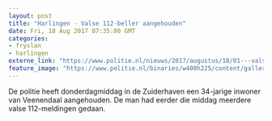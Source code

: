 ```yaml
---
layout: post
title: "Harlingen - Valse 112-beller aangehouden"
date: Fri, 18 Aug 2017 07:35:00 GMT
categories: 
- fryslan 
- harlingen 
externe_link: "https://www.politie.nl/nieuws/2017/augustus/18/01---valse-112-beller-aangehouden.html"
feature_image: "https://www.politie.nl/binaries/w400h225/content/gallery/politie/stockfotos/algemeen/telefoonscherm-toont-alarmnummer-112.jpg"
---
```


De politie heeft donderdagmiddag in de Zuiderhaven een 34-jarige inwoner van Veenendaal aangehouden. De man had eerder die middag meerdere valse 112-meldingen gedaan.
